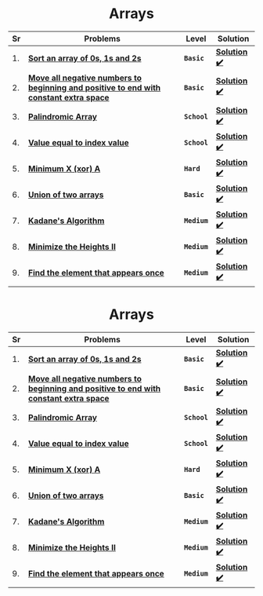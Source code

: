 <div align = "center">

# Arrays

| Sr  | Problems                                                                                                                                                                                     | Level        | Solution                                                                                                                                                                                      |
| --- | -------------------------------------------------------------------------------------------------------------------------------------------------------------------------------------------- | ------------ | --------------------------------------------------------------------------------------------------------------------------------------------------------------------------------------------- |
| 1.  | [**Sort an array of 0s, 1s and 2s**](https://practice.geeksforgeeks.org/problems/sort-an-array-of-0s-1s-and-2s4231/1#)                                                                       | **`Basic`**  | [**Solution ✔️**](https://github.com/swayamterode/Codes/blob/main/Platform/GeeksforGeeks/Arrays/001.Sort%20an%20array%20of%200s%2C%201s%20and%202s.cpp)                                       |
| 2.  | [**Move all negative numbers to beginning and positive to end with constant extra space**](https://www.geeksforgeeks.org/move-negative-numbers-beginning-positive-end-constant-extra-space/) | **`Basic`**  | [**Solution ✔️**](https://github.com/swayamterode/Codes/blob/main/Platform/GeeksforGeeks/Arrays/002.Move_all_negative_numbers_to_beginning_and_positive_to_end_with_constant_extra_space.cpp) |
| 3.  | [**Palindromic Array**](https://practice.geeksforgeeks.org/problems/palindromic-array-1587115620/1/?page=1&curated[]=7&sortBy=submissions)                                                   | **`School`** | [**Solution ✔️**](https://github.com/swayamterode/Codes/blob/main/Platform/GeeksforGeeks/Arrays/003.Palindromic_Array.cpp)                                                                    |
| 4.  | [**Value equal to index value**](https://practice.geeksforgeeks.org/problems/value-equal-to-index-value1330/1/?page=1&curated[]=7&sortBy=submissions)                                        | **`School`** | [**Solution ✔️**](https://github.com/swayamterode/Codes/blob/main/Platform/GeeksforGeeks/Arrays/Value%20equal%20to%20index%20value.cpp)                                                       |
| 5.  | [**Minimum X (xor) A**](https://practice.geeksforgeeks.org/problems/x-xor-a-is-minimum-and-set-bits-in-x-b/1#)                                                                               | **`Hard`**   | [**Solution ✔️**](<https://github.com/swayamterode/Codes/blob/main/Platform/GeeksforGeeks/Arrays/004.Minimum_X_(xor)_A.cpp>)                                                                  |
| 6.  | [**Union of two arrays**](https://practice.geeksforgeeks.org/problems/union-of-two-arrays3538/1)                                                                                             | **`Basic`**  | [**Solution ✔️**](https://github.com/swayamterode/Codes/blob/main/Platform/GeeksforGeeks/Arrays/005.Union_of_two_arrays.cpp)                                                                  |
| 7.  | [**Kadane's Algorithm**](https://practice.geeksforgeeks.org/problems/kadanes-algorithm-1587115620/1#)                                                                                        | **`Medium`** | [**Solution ✔️**](https://github.com/swayamterode/Codes/blob/main/Platform/GeeksforGeeks/Arrays/007.Kadane's%20Algorithm.cpp)                                                                 |
| 8.  | [**Minimize the Heights II**](https://practice.geeksforgeeks.org/problems/minimize-the-heights3351/1#)                                                                                       | **`Medium`** | [**Solution ✔️**](https://github.com/swayamterode/Codes/blob/main/Platform/GeeksforGeeks/Arrays/008.Minimize_the_Heights_II.cpp)                                                              |
| 9.  | [**Find the element that appears once**](https://practice.geeksforgeeks.org/problems/element-appearing-once2552/1#)                                                                          | **`Medium`** | [**Solution ✔️**](https://github.com/swayamterode/Codes/blob/main/Platform/GeeksforGeeks/Arrays/009.Find_the_element_that_appears_once.cpp)                                                   |

</div>
<div align = "center">

# Arrays

| Sr  | Problems                                                                                                                                                                                     | Level        | Solution                                                                                                                                                                                      |
| --- | -------------------------------------------------------------------------------------------------------------------------------------------------------------------------------------------- | ------------ | --------------------------------------------------------------------------------------------------------------------------------------------------------------------------------------------- |
| 1.  | [**Sort an array of 0s, 1s and 2s**](https://practice.geeksforgeeks.org/problems/sort-an-array-of-0s-1s-and-2s4231/1#)                                                                       | **`Basic`**  | [**Solution ✔️**](https://github.com/swayamterode/Codes/blob/main/Platform/GeeksforGeeks/Arrays/001.Sort%20an%20array%20of%200s%2C%201s%20and%202s.cpp)                                       |
| 2.  | [**Move all negative numbers to beginning and positive to end with constant extra space**](https://www.geeksforgeeks.org/move-negative-numbers-beginning-positive-end-constant-extra-space/) | **`Basic`**  | [**Solution ✔️**](https://github.com/swayamterode/Codes/blob/main/Platform/GeeksforGeeks/Arrays/002.Move_all_negative_numbers_to_beginning_and_positive_to_end_with_constant_extra_space.cpp) |
| 3.  | [**Palindromic Array**](https://practice.geeksforgeeks.org/problems/palindromic-array-1587115620/1/?page=1&curated[]=7&sortBy=submissions)                                                   | **`School`** | [**Solution ✔️**](https://github.com/swayamterode/Codes/blob/main/Platform/GeeksforGeeks/Arrays/003.Palindromic_Array.cpp)                                                                    |
| 4.  | [**Value equal to index value**](https://practice.geeksforgeeks.org/problems/value-equal-to-index-value1330/1/?page=1&curated[]=7&sortBy=submissions)                                        | **`School`** | [**Solution ✔️**](https://github.com/swayamterode/Codes/blob/main/Platform/GeeksforGeeks/Arrays/Value%20equal%20to%20index%20value.cpp)                                                       |
| 5.  | [**Minimum X (xor) A**](https://practice.geeksforgeeks.org/problems/x-xor-a-is-minimum-and-set-bits-in-x-b/1#)                                                                               | **`Hard`**   | [**Solution ✔️**](<https://github.com/swayamterode/Codes/blob/main/Platform/GeeksforGeeks/Arrays/004.Minimum_X_(xor)_A.cpp>)                                                                  |
| 6.  | [**Union of two arrays**](https://practice.geeksforgeeks.org/problems/union-of-two-arrays3538/1)                                                                                             | **`Basic`**  | [**Solution ✔️**](https://github.com/swayamterode/Codes/blob/main/Platform/GeeksforGeeks/Arrays/005.Union_of_two_arrays.cpp)                                                                  |
| 7.  | [**Kadane's Algorithm**](https://practice.geeksforgeeks.org/problems/kadanes-algorithm-1587115620/1#)                                                                                        | **`Medium`** | [**Solution ✔️**](https://github.com/swayamterode/Codes/blob/main/Platform/GeeksforGeeks/Arrays/007.Kadane's%20Algorithm.cpp)                                                                 |
| 8.  | [**Minimize the Heights II**](https://practice.geeksforgeeks.org/problems/minimize-the-heights3351/1#)                                                                                       | **`Medium`** | [**Solution ✔️**](https://github.com/swayamterode/Codes/blob/main/Platform/GeeksforGeeks/Arrays/008.Minimize_the_Heights_II.cpp)                                                              |
| 9.  | [**Find the element that appears once**](https://practice.geeksforgeeks.org/problems/element-appearing-once2552/1#)                                                                          | **`Medium`** | [**Solution ✔️**](https://github.com/swayamterode/Codes/blob/main/Platform/GeeksforGeeks/Arrays/009.Find_the_element_that_appears_once.cpp)                                                   |

</div>
